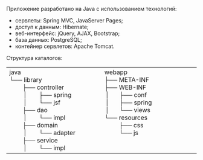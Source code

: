 <p>Приложение разработано на Java с использованием технологий:</p>
<ul class="discharged">
  <li>сервлеты: Spring MVC, JavaServer Pages;</li>
  <li>доступ к данным: Hibernate;</li>
  <li>веб-интерфейс: jQuery, AJAX, Bootstrap;</li>
  <li>база данных: PostgreSQL;</li>
  <li>контейнер сервлетов: Apache Tomcat.</li>
</ul>

<p>Структура каталогов:</p>
<table><tr><td valign="top" width="250">
java<br>
└── library<br>
&nbsp;&nbsp;&nbsp;&nbsp;&nbsp;&nbsp;&nbsp;&nbsp;├── controller<br>
&nbsp;&nbsp;&nbsp;&nbsp;&nbsp;&nbsp;&nbsp;&nbsp;&nbsp;|&nbsp;&nbsp;&nbsp;&nbsp;&nbsp;&nbsp;&nbsp;&nbsp;├── spring<br>
&nbsp;&nbsp;&nbsp;&nbsp;&nbsp;&nbsp;&nbsp;&nbsp;&nbsp;|&nbsp;&nbsp;&nbsp;&nbsp;&nbsp;&nbsp;&nbsp;&nbsp;└── jsf<br>
&nbsp;&nbsp;&nbsp;&nbsp;&nbsp;&nbsp;&nbsp;&nbsp;├── dao<br>
&nbsp;&nbsp;&nbsp;&nbsp;&nbsp;&nbsp;&nbsp;&nbsp;&nbsp;|&nbsp;&nbsp;&nbsp;&nbsp;&nbsp;&nbsp;&nbsp;&nbsp;└── impl<br>
&nbsp;&nbsp;&nbsp;&nbsp;&nbsp;&nbsp;&nbsp;&nbsp;├── domain<br>
&nbsp;&nbsp;&nbsp;&nbsp;&nbsp;&nbsp;&nbsp;&nbsp;&nbsp;|&nbsp;&nbsp;&nbsp;&nbsp;&nbsp;&nbsp;&nbsp;&nbsp;└── adapter<br>
&nbsp;&nbsp;&nbsp;&nbsp;&nbsp;&nbsp;&nbsp;&nbsp;├── service<br>
&nbsp;&nbsp;&nbsp;&nbsp;&nbsp;&nbsp;&nbsp;&nbsp;&nbsp;|&nbsp;&nbsp;&nbsp;&nbsp;&nbsp;&nbsp;&nbsp;&nbsp;└── impl<br>
</td><td valign="top" width="250">
webapp<br>
├── META-INF<br>
├── WEB-INF<br>
&nbsp;|&nbsp;&nbsp;&nbsp;&nbsp;&nbsp;&nbsp;&nbsp;├── conf<br>
&nbsp;|&nbsp;&nbsp;&nbsp;&nbsp;&nbsp;&nbsp;&nbsp;├── spring<br>
&nbsp;|&nbsp;&nbsp;&nbsp;&nbsp;&nbsp;&nbsp;&nbsp;└── views<br>
└── resources<br>
&nbsp;&nbsp;&nbsp;&nbsp;&nbsp;&nbsp;&nbsp;&nbsp;&nbsp;├── css<br>
&nbsp;&nbsp;&nbsp;&nbsp;&nbsp;&nbsp;&nbsp;&nbsp;&nbsp;└── js</p>
</td></tr></table>
